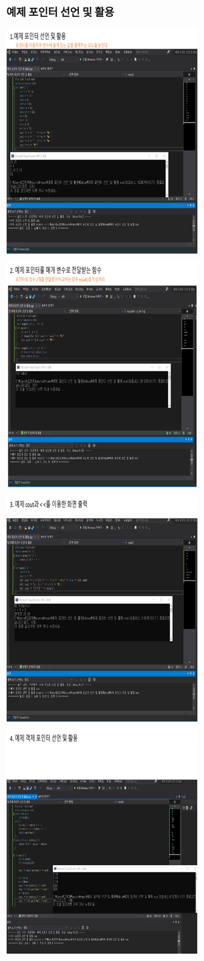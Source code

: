 # **예제 포인터 선언 및 활용** 

<p align="left" margin=100>  <img src="https://github.com/kjj3436/industrial-AI/blob/master/images/2020-11-04예제포인터선언및활용1.png"  width="900" height="600"> </p>
<p align="left" margin=100>  <img src="https://github.com/kjj3436/industrial-AI/blob/master/images/2020-11-04예제포인터선언및활용2.png"  width="900" height="600"> </p>
<p align="left" margin=100>  <img src="https://github.com/kjj3436/industrial-AI/blob/master/images/2020-11-04예제포인터선언및활용3.png"  width="900" height="600"> </p>
<p align="left" margin=100>  <img src="https://github.com/kjj3436/industrial-AI/blob/master/images/2020-11-04예제포인터선언및활용4.png"  width="900" height="600"> </p>
